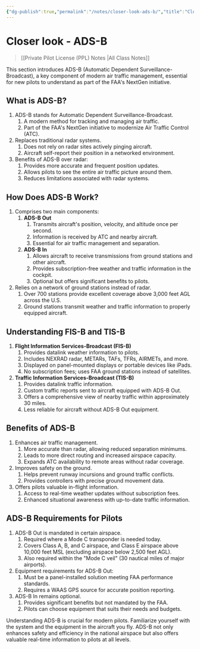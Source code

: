 ```yaml
---
{"dg-publish":true,"permalink":"/notes/closer-look-ads-b/","title":"Closer look - ADS-B","tags":["aviation","classnotes"]}
---
```



# Closer look - ADS-B
> [[Private Pilot License (PPL) Notes \|All Class Notes]]

This section introduces ADS-B (Automatic Dependent Surveillance-Broadcast), a key component of modern air traffic management, essential for new pilots to understand as part of the FAA's NextGen initiative.

## What is ADS-B?

1. ADS-B stands for Automatic Dependent Surveillance-Broadcast.
    1. A modern method for tracking and managing air traffic.
    2. Part of the FAA's NextGen initiative to modernize Air Traffic Control (ATC).
2. Replaces traditional radar systems.
    1. Does not rely on radar sites actively pinging aircraft.
    2. Aircraft self-report their position in a networked environment.
3. Benefits of ADS-B over radar:
    1. Provides more accurate and frequent position updates.
    2. Allows pilots to see the entire air traffic picture around them.
    3. Reduces limitations associated with radar systems.

## How Does ADS-B Work?

1. Comprises two main components:
    1. **ADS-B Out**
        1. Transmits aircraft's position, velocity, and altitude once per second.
        2. Information is received by ATC and nearby aircraft.
        3. Essential for air traffic management and separation.
    2. **ADS-B In**
        1. Allows aircraft to receive transmissions from ground stations and other aircraft.
        2. Provides subscription-free weather and traffic information in the cockpit.
        3. Optional but offers significant benefits to pilots.
2. Relies on a network of ground stations instead of radar.
    1. Over 700 stations provide excellent coverage above 3,000 feet AGL across the U.S.
    2. Ground stations transmit weather and traffic information to properly equipped aircraft.

## Understanding FIS-B and TIS-B

1. **Flight Information Services-Broadcast (FIS-B)**
    1. Provides datalink weather information to pilots.
    2. Includes NEXRAD radar, METARs, TAFs, TFRs, AIRMETs, and more.
    3. Displayed on panel-mounted displays or portable devices like iPads.
    4. No subscription fees; uses FAA ground stations instead of satellites.
2. **Traffic Information Services-Broadcast (TIS-B)**
    1. Provides datalink traffic information.
    2. Custom traffic reports sent to aircraft equipped with ADS-B Out.
    3. Offers a comprehensive view of nearby traffic within approximately 30 miles.
    4. Less reliable for aircraft without ADS-B Out equipment.

## Benefits of ADS-B

1. Enhances air traffic management.
    1. More accurate than radar, allowing reduced separation minimums.
    2. Leads to more direct routing and increased airspace capacity.
    3. Expands ATC availability to remote areas without radar coverage.
2. Improves safety on the ground.
    1. Helps prevent runway incursions and ground traffic conflicts.
    2. Provides controllers with precise ground movement data.
3. Offers pilots valuable in-flight information.
    1. Access to real-time weather updates without subscription fees.
    2. Enhanced situational awareness with up-to-date traffic information.

## ADS-B Requirements for Pilots

1. ADS-B Out is mandated in certain airspace.
    1. Required where a Mode C transponder is needed today.
    2. Covers Class A, B, and C airspace, and Class E airspace above 10,000 feet MSL (excluding airspace below 2,500 feet AGL).
    3. Also required within the "Mode C veil" (30 nautical miles of major airports).
2. Equipment requirements for ADS-B Out:
    1. Must be a panel-installed solution meeting FAA performance standards.
    2. Requires a WAAS GPS source for accurate position reporting.
3. ADS-B In remains optional.
    1. Provides significant benefits but not mandated by the FAA.
    2. Pilots can choose equipment that suits their needs and budgets.

Understanding ADS-B is crucial for modern pilots. Familiarize yourself with the system and the equipment in the aircraft you fly. ADS-B not only enhances safety and efficiency in the national airspace but also offers valuable real-time information to pilots at all levels.